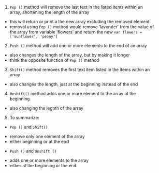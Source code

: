 1. `Pop ()` method will remove the last text in the listed items within an array, shortening the length of the array
  * this will return or print a the new array excluding the removed element
  * removal using `Pop ()` method would remove 'lavender' from the value of the array from variable 'flowers' and return the new `var flowers = ['sunflower', 'peony']`
2. `Push ()` method will add one or more elements to the end of an array
  * also changes the length of the array, but by making it longer
  * think the opposite function of `Pop ()` method
3. `Shift()` method removes the first text item listed in the items within an array
  * also changes the length, just at the beginning instead of the end
4. `Unshift()` method adds one or more element to the array at the beginning
  * also changing the legnth of the array
5. To summarize:
  * `Pop ()` and `Shift()`
  - remove only one element of the array
  - either beginning or at the end
  * `Push ()` and `Unshift ()`
  - adds one or more elements to the array
  - either at the beginning or the end
